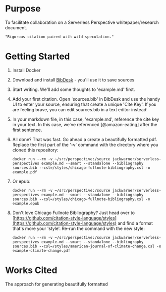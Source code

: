 # Purpose

To facilitate collaboration on a Serverless Perspective whitepaper/research document. 

    "Rigorous citation paired with wild speculation."

# Getting Started

1. Install Docker

1. Download and install [BibDesk](https://sourceforge.net/projects/bibdesk/) - you'll use it to save sources

1. Start writing. We'll add some thoughts to 'example.md' first.
 
1. Add your first citation. Open 'sources.bib' in BibDesk and use the handy UI to enter your source, ensuring that create a unique 'Cite Key'. If you are feeling brave, you can edit sources.bib in a text editor instead!

1. In your markdown file, in this case, 'example.md', reference the cite key in your text. In this case, we've referenced [@amazon-eating] after the first sentence.

1. All done? That was fast. Go ahead a create a beautifully formatted pdf. Replace the first part of the '-v' command with the directory where you cloned this repository:

    ``` 
    docker run --rm -v ~/src/perspective:/source jackwarner/serverless-perspectives example.md --smart --standalone --bibliography sources.bib --csl=/styles/chicago-fullnote-bibliography.csl -o example.pdf
    ```

1. Or epub:

     ``` 
     docker run --rm -v ~/src/perspective:/source jackwarner/serverless-perspectives example.md --smart --standalone --bibliography sources.bib --csl=/styles/chicago-fullnote-bibliography.csl -o example.epub
     ```

1. Don't love Chicago Fullnote Bibliography? Just head over to [https://github.com/citation-style-language/styles](https://github.com/citation-style-language/styles) and find a format that's more your 'style'. Re-run the command with the new style:

    ```
    docker run --rm -v ~/src/perspective:/source jackwarner/serverless-perspectives example.md --smart --standalone --bibliography sources.bib --csl=/styles/american-journal-of-climate-change.csl -o example-climate-change.pdf
    ```

# Works Cited

The approach for generating beautifully formatted 